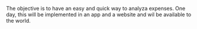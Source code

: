 The objective is to have an easy and quick way to analyza expenses. 
One day, this will be implemented in an app and a website and wil be available to the world.
